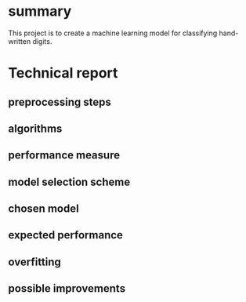 # summary
This project is to create a machine learning model for classifying hand-written digits.

# Technical report

## preprocessing steps

## algorithms

## performance measure

## model selection scheme

## chosen model

## expected performance

## overfitting

## possible improvements